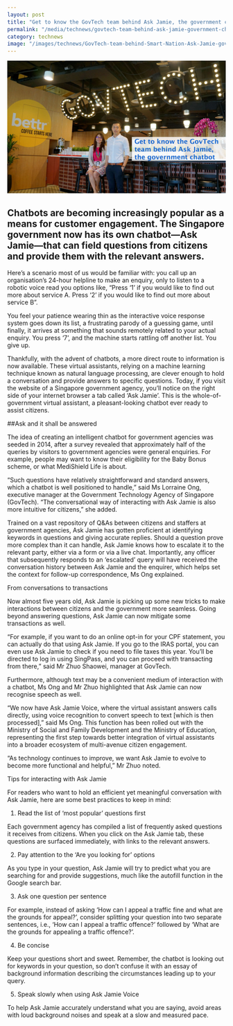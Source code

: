 ```yaml
---
layout: post
title: "Get to know the GovTech team behind Ask Jamie, the government chatbot"
permalink: "/media/technews/govtech-team-behind-ask-jamie-government-chatbot"
category: technews
image: "/images/technews/GovTech-team-behind-Smart-Nation-Ask-Jamie-government-chatbot.JPG"
---
```


![GovTech team behind Ask Jamie the government chatbot](/images/technews/GovTech-team-behind-Smart-Nation-Ask-Jamie-government-chatbot.JPG)

Chatbots are becoming increasingly popular as a means for customer engagement. The Singapore government now has its own chatbot—Ask Jamie—that can field questions from citizens and provide them with the relevant answers.
---

Here’s a scenario most of us would be familiar with: you call up an organisation’s 24-hour helpline to make an enquiry, only to listen to a robotic voice read you options like, “Press ‘1’ if you would like to find out more about service A. Press ‘2’ if you would like to find out more about service B”.

You feel your patience wearing thin as the interactive voice response system goes down its list, a frustrating parody of a guessing game, until finally, it arrives at something that sounds remotely related to your actual enquiry. You press ‘7’, and the machine starts rattling off another list. You give up.

Thankfully, with the advent of chatbots, a more direct route to information is now available. These virtual assistants, relying on a machine learning technique known as natural language processing, are clever enough to hold a conversation and provide answers to specific questions. Today, if you visit the website of a Singapore government agency, you’ll notice on the right side of your internet browser a tab called ‘Ask Jamie’. This is the whole-of-government virtual assistant, a pleasant-looking chatbot ever ready to assist citizens. 

##Ask and it shall be answered

The idea of creating an intelligent chatbot for government agencies was seeded in 2014, after a survey revealed that approximately half of the queries by visitors to government agencies were general enquiries. For example, people may want to know their eligibility for the Baby Bonus scheme, or what MediShield Life is about.

“Such questions have relatively straightforward and standard answers, which a chatbot is well positioned to handle,” said Ms Lorraine Ong, executive manager at the Government Technology Agency of Singapore (GovTech). “The conversational way of interacting with Ask Jamie is also more intuitive for citizens,” she added.

Trained on a vast repository of Q&As between citizens and staffers at government agencies, Ask Jamie has gotten proficient at identifying keywords in questions and giving accurate replies. Should a question prove more complex than it can handle, Ask Jamie knows how to escalate it to the relevant party, either via a form or via a live chat. Importantly, any officer that subsequently responds to an ‘escalated’ query will have received the conversation history between Ask Jamie and the enquirer, which helps set the context for follow-up correspondence, Ms Ong explained.


From conversations to transactions

Now almost five years old, Ask Jamie is picking up some new tricks to make interactions between citizens and the government more seamless. Going beyond answering questions, Ask Jamie can now mitigate some transactions as well. 

“For example, if you want to do an online opt-in for your CPF statement, you can actually do that using Ask Jamie. If you go to the IRAS portal, you can even use Ask Jamie to check if you need to file taxes this year. You’ll be directed to log in using SingPass, and you can proceed with transacting from there,” said Mr Zhuo Shaowei, manager at GovTech.

Furthermore, although text may be a convenient medium of interaction with a chatbot, Ms Ong and Mr Zhuo highlighted that Ask Jamie can now recognise speech as well.

“We now have Ask Jamie Voice, where the virtual assistant answers calls directly, using voice recognition to convert speech to text [which is then processed],” said Ms Ong. This function has been rolled out with the Ministry of Social and Family Development and the Ministry of Education, representing the first step towards better integration of virtual assistants into a broader ecosystem of multi-avenue citizen engagement. 

“As technology continues to improve, we want Ask Jamie to evolve to become more functional and helpful,” Mr Zhuo noted.


Tips for interacting with Ask Jamie

For readers who want to hold an efficient yet meaningful conversation with Ask Jamie, here are some best practices to keep in mind:


1. Read the list of ‘most popular’ questions first

Each government agency has compiled a list of frequently asked questions it receives from citizens. When you click on the Ask Jamie tab, these questions are surfaced immediately, with links to the relevant answers.

2. Pay attention to the ‘Are you looking for’ options 

As you type in your question, Ask Jamie will try to predict what you are searching for and provide suggestions, much like the autofill function in the Google search bar. 

3. Ask one question per sentence

For example, instead of asking ‘How can I appeal a traffic fine and what are the grounds for appeal?’, consider splitting your question into two separate sentences, i.e., ‘How can I appeal a traffic offence?’ followed by ‘What are the grounds for appealing a traffic offence?’.

4. Be concise

Keep your questions short and sweet. Remember, the chatbot is looking out for keywords in your question, so don’t confuse it with an essay of background information describing the circumstances leading up to your query.

5. Speak slowly when using Ask Jamie Voice

To help Ask Jamie accurately understand what you are saying, avoid areas with loud background noises and speak at a slow and measured pace.

